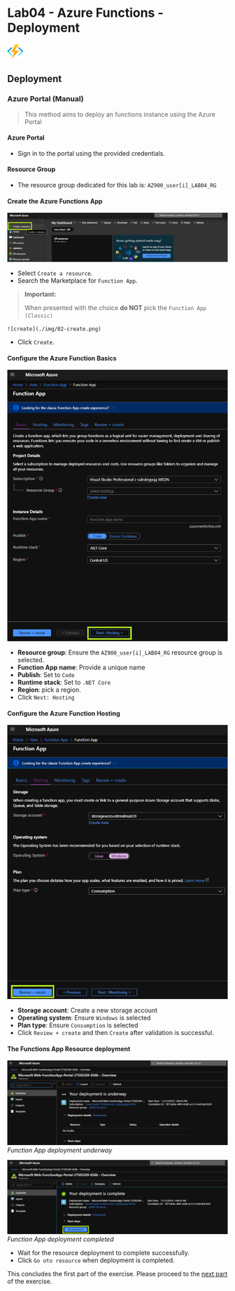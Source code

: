 # Lab04 - Azure Functions - Deployment

![logo](./img/logo.svg)

## Deployment

### Azure Portal (Manual)

> This method aims to deploy an functions instance using the Azure Portal

#### Azure Portal
    
- Sign in to the portal using the provided credentials.

#### Resource Group

- The resource group dedicated for this lab is: `AZ900_user[i]_LAB04_RG`

#### Create the Azure Functions App

![create-resource](./img/01-create-resource.png)
- Select `Create a resource`.
- Search the Marketplace for `Function App`.

> **Important:**
>
> When presented with the choice **do NOT** pick the `Function App (Classic)`

    ![create](./img/02-create.png)
- Click `Create`.

#### Configure the Azure Function Basics

![configure-basics](./img/03-configure-functions-basics.png)

- **Resource group**: Ensure the `AZ900_user[i]_LAB04_RG` resource group is selected.
- **Function App name**: Provide a unique name
- **Publish**: Set to `Code`
- **Runtime stack**: Set to `.NET Core`
- **Region**: pick a region.
- Click `Next: Hosting`

#### Configure the Azure Function Hosting

![configure-hosting](./img/04-configure-functions-hosting.png)
- **Storage account**: Create a new storage account
- **Operating system**: Ensure `Windows` is selected
- **Plan type**: Ensure `Consumption` is selected
- Click `Review + create` and then `Create` after validation is successful.


#### The Functions App Resource deployment
![functions-deployment](./img/05-functions-deployment.png)
*Function App deployment underway*

![functions-deployment-completed](./img/06-functions-deployment-completed.png)
*Function App deployment completed*

- Wait for the resource deployment to complete successfully.
- Click `Go oto resource` when deployment is completed.

This concludes the first part of the exercise. Please proceed to the [next part](./http-function.md) of the exercise. 

